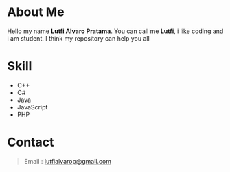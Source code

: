 # About Me

Hello my name **Lutfi Alvaro Pratama**. You can call me **Lutfi**, i like coding and i am student. I think my repository can help you all

# Skill

- C++
- C#
- Java
- JavaScript
- PHP

# Contact

>Email : lutfialvarop@gmail.com
